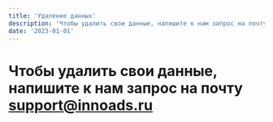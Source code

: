 ```yaml
---
title: 'Удаление данных'
description: 'Чтобы удалить свои данные, напишите к нам запрос на почту'
date: '2023-01-01'
---
```


# Чтобы удалить свои данные, напишите к нам запрос на почту [support@innoads.ru](support@innoads.ru)
